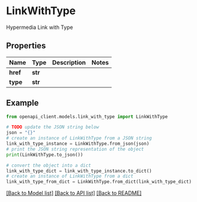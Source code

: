 # LinkWithType

Hypermedia Link with Type

## Properties

Name | Type | Description | Notes
------------ | ------------- | ------------- | -------------
**href** | **str** |  | 
**type** | **str** |  | 

## Example

```python
from openapi_client.models.link_with_type import LinkWithType

# TODO update the JSON string below
json = "{}"
# create an instance of LinkWithType from a JSON string
link_with_type_instance = LinkWithType.from_json(json)
# print the JSON string representation of the object
print(LinkWithType.to_json())

# convert the object into a dict
link_with_type_dict = link_with_type_instance.to_dict()
# create an instance of LinkWithType from a dict
link_with_type_from_dict = LinkWithType.from_dict(link_with_type_dict)
```
[[Back to Model list]](../README.md#documentation-for-models) [[Back to API list]](../README.md#documentation-for-api-endpoints) [[Back to README]](../README.md)


